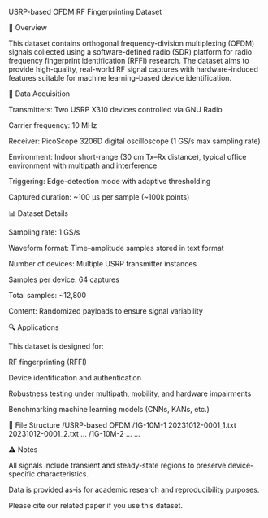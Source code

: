 USRP-based OFDM RF Fingerprinting Dataset

📖 Overview

This dataset contains orthogonal frequency-division multiplexing (OFDM) signals collected using a software-defined radio (SDR) platform for radio frequency fingerprint identification (RFFI) research. The dataset aims to provide high-quality, real-world RF signal captures with hardware-induced features suitable for machine learning–based device identification.

📡 Data Acquisition

Transmitters: Two USRP X310 devices controlled via GNU Radio

Carrier frequency: 10 MHz

Receiver: PicoScope 3206D digital oscilloscope (1 GS/s max sampling rate)

Environment: Indoor short-range (30 cm Tx–Rx distance), typical office environment with multipath and interference

Triggering: Edge-detection mode with adaptive thresholding

Captured duration: ~100 μs per sample (~100k points)

📊 Dataset Details

Sampling rate: 1 GS/s

Waveform format: Time–amplitude samples stored in text format

Number of devices: Multiple USRP transmitter instances

Samples per device: 64 captures

Total samples: ~12,800

Content: Randomized payloads to ensure signal variability

🔍 Applications

This dataset is designed for:

RF fingerprinting (RFFI)

Device identification and authentication

Robustness testing under multipath, mobility, and hardware impairments

Benchmarking machine learning models (CNNs, KANs, etc.)

📂 File Structure
/USRP-based OFDM
  /1G-10M-1
    20231012-0001_1.txt
    20231012-0001_2.txt
    ...
  /1G-10M-2
    ...
  ...

⚠️ Notes

All signals include transient and steady-state regions to preserve device-specific characteristics.

Data is provided as-is for academic research and reproducibility purposes.

Please cite our related paper if you use this dataset.

